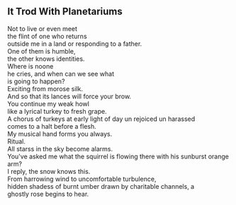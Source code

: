 It Trod With Planetariums
-------------------------
Not to live or even meet  
the flint of one who returns  
outside me in a land or responding to a father.  
One of them is humble,  
the other knows identities.  
Where is noone  
he cries, and when can we see what  
is going to happen?  
Exciting from morose silk.  
And so that its lances will force your brow.  
You continue my weak howl  
like a lyrical turkey to fresh grape.  
A chorus of turkeys at early light of day un rejoiced un harassed  
comes to a halt before a flesh.  
My musical hand forms you always.  
Ritual.  
All starss in the sky become alarms.  
You've asked me what the squirrel is flowing there with his sunburst orange arm?  
I reply, the snow knows this.  
From harrowing wind to uncomfortable turbulence,  
hidden shadess of burnt umber drawn by charitable channels, a  
ghostly rose begins to hear.  
